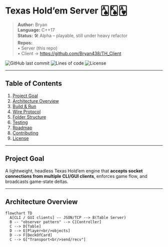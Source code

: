 # Texas Hold’em Server 🂡🂮🂱

> **Author:** Bryan  
> **Language:** C++17  
> **Status:** 🛠 Alpha – playable, still under heavy refactor  
> **Repos:**  
> • Server (this repo)  
> • Client → https://github.com/Bryan438/TH_Client  

![GitHub last commit](https://img.shields.io/github/last-commit/Bryan438/Texas_Holdem_1?logo=github)
![Lines of code](https://img.shields.io/tokei/lines/github/Bryan438/Texas_Holdem_1)
![License](https://img.shields.io/github/license/Bryan438/Texas_Holdem_1)

---

## Table of Contents
1. [Project Goal](#project-goal)  
2. [Architecture Overview](#architecture-overview)  
3. [Build & Run](#build--run)  
4. [Wire Protocol](#wire-protocol)  
5. [Folder Structure](#folder-structure)  
6. [Testing](#testing)  
7. [Roadmap](#roadmap)  
8. [Contributing](#contributing)  
9. [License](#license)

---

## Project Goal
A lightweight, headless Texas Hold’em engine that **accepts socket connections from multiple CLI/GUI clients**, enforces game flow, and broadcasts game-state deltas.

---

## Architecture Overview
```mermaid
flowchart TD
  A[CLI / GUI clients] -- JSON/TCP --> B(Table Server)
  B -- "observer pattern" --> C[Controller]
  C --> D[Table]
  D --> E[Player<br/>objects]
  D --> F[DeckOfCard]
  C --> G["Transport<br/>send/recv"]


